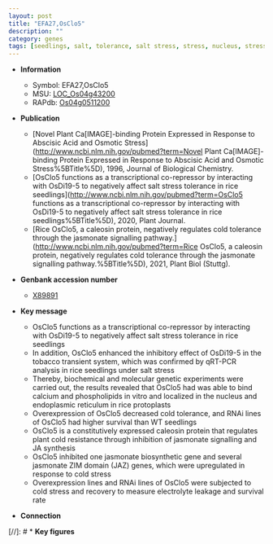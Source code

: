 ```yaml
---
layout: post
title: "EFA27,OsClo5"
description: ""
category: genes
tags: [seedlings, salt, tolerance, salt stress, stress, nucleus, stress tolerance, calcium, resistance, jasmonate, ja, JA, cold tolerance, cold stress, cold]
---
```


* **Information**  
    + Symbol: EFA27,OsClo5  
    + MSU: [LOC_Os04g43200](http://rice.uga.edu/cgi-bin/ORF_infopage.cgi?orf=LOC_Os04g43200)  
    + RAPdb: [Os04g0511200](http://rapdb.dna.affrc.go.jp/viewer/gbrowse_details/irgsp1?name=Os04g0511200)  

* **Publication**  
    + [Novel Plant Ca[IMAGE]-binding Protein Expressed in Response to Abscisic Acid and Osmotic Stress](http://www.ncbi.nlm.nih.gov/pubmed?term=Novel Plant Ca[IMAGE]-binding Protein Expressed in Response to Abscisic Acid and Osmotic Stress%5BTitle%5D), 1996, Journal of Biological Chemistry.
    + [OsClo5 functions as a transcriptional co-repressor by interacting with OsDi19-5 to negatively affect salt stress tolerance in rice seedlings](http://www.ncbi.nlm.nih.gov/pubmed?term=OsClo5 functions as a transcriptional co-repressor by interacting with OsDi19-5 to negatively affect salt stress tolerance in rice seedlings%5BTitle%5D), 2020, Plant Journal.
    + [Rice OsClo5, a caleosin protein, negatively regulates cold tolerance through the jasmonate signalling pathway.](http://www.ncbi.nlm.nih.gov/pubmed?term=Rice OsClo5, a caleosin protein, negatively regulates cold tolerance through the jasmonate signalling pathway.%5BTitle%5D), 2021, Plant Biol (Stuttg).

* **Genbank accession number**  
    + [X89891](http://www.ncbi.nlm.nih.gov/nuccore/X89891)

* **Key message**  
    + OsClo5 functions as a transcriptional co-repressor by interacting with OsDi19-5 to negatively affect salt stress tolerance in rice seedlings
    + In addition, OsClo5 enhanced the inhibitory effect of OsDi19-5 in the tobacco transient system, which was confirmed by qRT-PCR analysis in rice seedlings under salt stress
    + Thereby, biochemical and molecular genetic experiments were carried out, the results revealed that OsClo5 had was able to bind calcium and phospholipids in vitro and localized in the nucleus and endoplasmic reticulum in rice protoplasts
    + Overexpression of OsClo5 decreased cold tolerance, and RNAi lines of OsClo5 had higher survival than WT seedlings
    + OsClo5 is a constitutively expressed caleosin protein that regulates plant cold resistance through inhibition of jasmonate signalling and JA synthesis
    + OsClo5 inhibited one jasmonate biosynthetic gene and several jasmonate ZIM domain (JAZ) genes, which were upregulated in response to cold stress
    + Overexpression lines and RNAi lines of OsClo5 were subjected to cold stress and recovery to measure electrolyte leakage and survival rate

* **Connection**  

[//]: # * **Key figures**  


